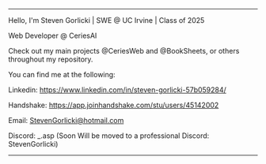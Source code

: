 _________________________________________________________________________________________________________________________________

Hello, I'm Steven Gorlicki | SWE @ UC Irvine | Class of 2025

Web Developer @ CeriesAI 

Check out my main projects @CeriesWeb and @BookSheets, or others throughout my repository.


You can find me at the following:

Linkedin: https://www.linkedin.com/in/steven-gorlicki-57b059284/

Handshake: https://app.joinhandshake.com/stu/users/45142002

Email: StevenGorlicki@hotmail.com

Discord: _.asp     (Soon Will be moved to a professional Discord: StevenGorlicki) 

_________________________________________________________________________________________________________________________________
